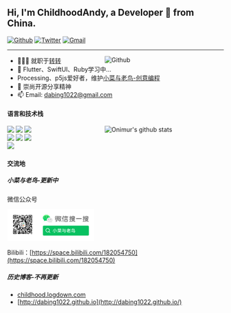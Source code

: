 ## Hi, I'm ChildhoodAndy, a Developer 🚀 from China.


[![Github](https://img.shields.io/badge/-Github-000?style=flat&logo=Github&logoColor=white)](https://github.com/dabing1022)
[![Twitter](https://img.shields.io/badge/Tweet--lightgrey?logo=twitter&style=social)](https://twitter.com/ChildhoodAndy)
[![Gmail](https://img.shields.io/badge/-Gmail-c14438?style=flat&logo=Gmail&logoColor=white)](mailto:dabing1022@gmail.com)


** **

<img width="55%" align="right" alt="Github" src="https://raw.githubusercontent.com/onimur/.github/master/.resources/git-header.svg" />

- 👨🏽‍💻 就职于[转转](https://www.zhuanzhuan.com/)
- 🌱 Flutter、SwiftUI、Ruby学习中...
- Processing、p5js爱好者，维护[小菜与老鸟-创意编程](https://github.com/xiaocai-laoniao)
- 💬 崇尚开源分享精神
- 📫 Email: dabing1022@gmail.com

#### 语言和技术栈


<p>
  <a href="https://github.com/onimur/handle-path-oz">
    <img width="55%" align="right" alt="Onimur's github stats" src="https://github-readme-stats.vercel.app/api?username=dabing1022&show_icons=true&hide_border=true&theme=merko" />
  </a>
  <!-- Your github readme stats
    You can use this api: https://github.com/anuraghazra/github-readme-stats
  -->
  
  <code><img width="10%" src="https://www.vectorlogo.zone/logos/swift/swift-ar21.svg"></code>
  <code><img width="10%" src="https://www.vectorlogo.zone/logos/python/python-ar21.svg"></code>
  <code><img width="10%" src="https://www.vectorlogo.zone/logos/ruby-lang/ruby-lang-ar21.svg"></code>
  <br />
  <code><img width="10%" src="https://www.vectorlogo.zone/logos/apple_objectivec/apple_objectivec-ar21.svg"></code>
  <code><img width="10%" src="https://www.vectorlogo.zone/logos/git-scm/git-scm-ar21.svg"></code>
  <code><img width="10%" src="https://www.vectorlogo.zone/logos/gnu_bash/gnu_bash-ar21.svg"></code>
  <br />
  <code><img width="10%" src="https://www.vectorlogo.zone/logos/dartlang/dartlang-ar21.svg"></code>
</p>


#### 交流地

##### 小菜与老鸟-更新中

微信公众号

<code><img width="40%" src="https://github.com/dabing1022/dabing1022/raw/master/logo_wechat.png"></code>

Bilibili：[https://space.bilibili.com/182054750](https://space.bilibili.com/182054750)

##### 历史博客-不再更新

- [childhood.logdown.com](http://childhood.logdown.com)
- [http://dabing1022.github.io](http://dabing1022.github.io/)
